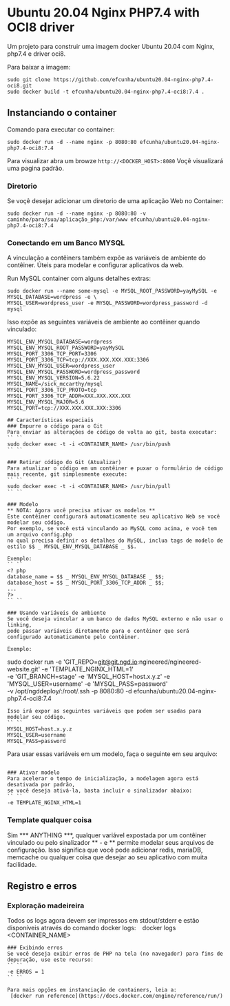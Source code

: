 # Ubuntu 20.04 Nginx PHP7.4 with OCI8 driver
Um projeto para construir uma imagem docker Ubuntu 20.04 com Nginx, php7.4 e driver oci8.

Para baixar a imagem:
```
sudo git clone https://github.com/efcunha/ubuntu20.04-nginx-php7.4-oci8.git
sudo docker build -t efcunha/ubuntu20.04-nginx-php7.4-oci8:7.4 .
```

## Instanciando o container
Comando para executar co container:
```
sudo docker run -d --name nginx -p 8080:80 efcunha/ubuntu20.04-nginx-php7.4-oci8:7.4
```

Para visualizar abra um browze   ```http://<DOCKER_HOST>:8080```  Voçê visualizará uma pagina padrão.

### Diretorio

Se voçê desejar adicionar um diretorio de uma aplicação Web no Container:
```
sudo docker run -d --name nginx -p 8080:80 -v caminho/para/sua/aplicação_php:/var/www efcunha/ubuntu20.04-nginx-php7.4-oci8:7.4
```
### Conectando em um Banco MYSQL
A vinculação a contêiners também expõe as variáveis de ambiente do contêiner.
Úteis para modelar e configurar aplicativos da web.

Run MySQL container com alguns detalhes extras:
```
sudo docker run --name some-mysql -e MYSQL_ROOT_PASSWORD=yayMySQL -e MYSQL_DATABASE=wordpress -e \
MYSQL_USER=wordpress_user -e MYSQL_PASSWORD=wordpress_password -d mysql
```

Isso expõe as seguintes variáveis de ambiente ao contêiner quando vinculado:
```
MYSQL_ENV_MYSQL_DATABASE=wordpress
MYSQL_ENV_MYSQL_ROOT_PASSWORD=yayMySQL
MYSQL_PORT_3306_TCP_PORT=3306
MYSQL_PORT_3306_TCP=tcp://XXX.XXX.XXX.XXX:3306
MYSQL_ENV_MYSQL_USER=wordpress_user
MYSQL_ENV_MYSQL_PASSWORD=wordpress_password
MYSQL_ENV_MYSQL_VERSION=5.6.22
MYSQL_NAME=/sick_mccarthy/mysql
MYSQL_PORT_3306_TCP_PROTO=tcp
MYSQL_PORT_3306_TCP_ADDR=XXX.XXX.XXX.XXX
MYSQL_ENV_MYSQL_MAJOR=5.6
MYSQL_PORT=tcp://XXX.XXX.XXX.XXX:3306

## Características especiais
### Empurre o código para o Git
Para enviar as alterações de código de volta ao git, basta executar:
`` ``
sudo docker exec -t -i <CONTAINER_NAME> /usr/bin/push
`` ``

### Retirar código do Git (Atualizar)
Para atualizar o código em um contêiner e puxar o formulário de código mais recente, git simplesmente execute:
`` ``
sudo docker exec -t -i <CONTAINER_NAME> /usr/bin/pull
`` ``

### Modelo
** NOTA: Agora você precisa ativar os modelos **
Este contêiner configurará automaticamente seu aplicativo Web se você modelar seu código. 
Por exemplo, se você está vinculando ao MySQL como acima, e você tem um arquivo config.php 
no qual precisa definir os detalhes do MySQL, inclua tags de modelo de estilo $$ _ MYSQL_ENV_MYSQL_DATABASE _ $$.

Exemplo:
`` ``
<? php
database_name = $$ _ MYSQL_ENV_MYSQL_DATABASE _ $$;
database_host = $$ _ MYSQL_PORT_3306_TCP_ADDR _ $$;
...
?>
`` ``

### Usando variáveis de ambiente
Se você deseja vincular a um banco de dados MySQL externo e não usar o linking, 
pode passar variáveis diretamente para o contêiner que será configurado automaticamente pelo contêiner.

Exemplo:
```
sudo docker run -e 'GIT_REPO=git@git.ngd.io:ngineered/ngineered-website.git' -e 'TEMPLATE_NGINX_HTML=1' \
-e 'GIT_BRANCH=stage' -e 'MYSQL_HOST=host.x.y.z' -e 'MYSQL_USER=username' -e 'MYSQL_PASS=password' \
-v /opt/ngddeploy/:/root/.ssh -p 8080:80 -d efcunha/ubuntu20.04-nginx-php7.4-oci8:7.4
```
Isso irá expor as seguintes variáveis que podem ser usadas para modelar seu código.
`` ``
MYSQL_HOST=host.x.y.z
MYSQL_USER=username
MYSQL_PASS=password
```
Para usar essas variáveis em um modelo, faça o seguinte em seu arquivo:
`` ``
<?php
database_host = $$_MYSQL_HOST_$$;
database_user = $$_MYSQL_USER_$$;
database_pass = $$_MYSQL_PASS_$$
...
?>
```

### Ativar modelo
Para acelerar o tempo de inicialização, a modelagem agora está desativada por padrão, 
se você deseja ativá-la, basta incluir o sinalizador abaixo:
`` ``
-e TEMPLATE_NGINX_HTML=1
```
### Template qualquer coisa
Sim *** ANYTHING ***, qualquer variável expostada por um contêiner vinculado ou pelo sinalizador ** - e ** 
permite modelar seus arquivos de configuração. Isso significa que você pode adicionar redis, mariaDB, 
memcache ou qualquer coisa que desejar ao seu aplicativo com muita facilidade.

## Registro e erros

### Exploração madeireira
Todos os logs agora devem ser impressos em stdout/stderr e estão disponíveis através do comando docker logs:
`` ``
docker logs <CONTAINER_NAME>
```
### Exibindo erros
Se você deseja exibir erros de PHP na tela (no navegador) para fins de depuração, use este recurso:
`` ``
-e ERROS = 1
`` ``

Para mais opções em instanciação de containers, leia a:
 [docker run reference](https://docs.docker.com/engine/reference/run/)